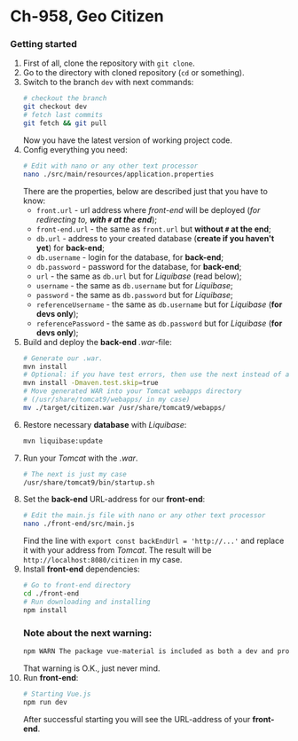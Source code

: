 # Ch-958, Geo Citizen
### Getting started
1) First of all, clone the repository with `git clone`.
1) Go to the directory with cloned repository (`cd` or something).
1) Switch to the branch `dev` with next commands:
	```bash
	# checkout the branch
	git checkout dev
	# fetch last commits
	git fetch && git pull
	```
	Now you have the latest version of working project code.
1) Config everything you need:
	```bash
	# Edit with nano or any other text processor
	nano ./src/main/resources/application.properties
	```
	There are the properties, below are described just that you have to know:
	 - `front.url` - url address where _front-end_ will be deployed (_for redirecting to, __with `#` at the end___);
     - `front-end.url` - the same as `front.url` but __without `#` at the end__;
	 - `db.url` - address to your created database (__create if you haven't yet__) for __back-end__;
	 - `db.username` - login for the database, for __back-end__;
	 - `db.password` - password for the database, for __back-end__;
	 - `url` - the same as `db.url` but for _Liquibase_ (read below);
	 - `username` - the same as `db.username` but for _Liquibase_;
	 - `password` - the same as `db.password` but for _Liquibase_;
	 - `referenceUsername` - the same as `db.username` but for _Liquibase_ (__for devs only__);
	 - `referencePassword` - the same as `db.password` but for _Liquibase_ (__for devs only__);
1) Build and deploy the __back-end__ _.war_-file:
	```bash
	# Generate our .war.
	mvn install
	# Optional: if you have test errors, then use the next instead of above:
	mvn install -Dmaven.test.skip=true
	# Move generated WAR into your Tomcat webapps directory
	# (/usr/share/tomcat9/webapps/ in my case)
	mv ./target/citizen.war /usr/share/tomcat9/webapps/
	```
1) Restore necessary __database__ with _Liquibase_:
	```bash
	mvn liquibase:update
	```
1) Run your _Tomcat_ with the _.war_.
	```bash
	# The next is just my case
	/usr/share/tomcat9/bin/startup.sh
	```
1) Set the __back-end__ URL-address for our __front-end__:
	```bash
	# Edit the main.js file with nano or any other text processor
	nano ./front-end/src/main.js
	```
	Find the line with `export const backEndUrl = 'http://...'` and replace it with your address from _Tomcat_.
	The result will be `http://localhost:8080/citizen` in my case.
1) Install __front-end__ dependencies:
	```bash
	# Go to front-end directory
	cd ./front-end
	# Run downloading and installing
	npm install
	```
	### Note about the next warning:
    ```bash
    npm WARN The package vue-material is included as both a dev and production dependency.
    ```
    That warning is O.K., just never mind.
1) Run __front-end__:
	```bash
	# Starting Vue.js
	npm run dev
	```
	After successful starting you will see the URL-address of your __front-end__.
